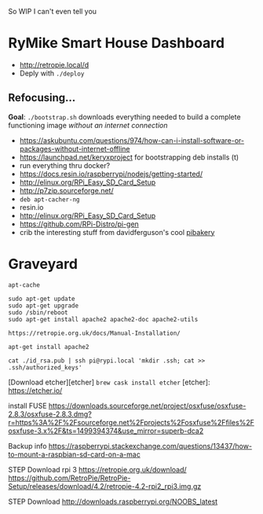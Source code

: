 So WIP I can't even tell you

RyMike Smart House Dashboard
============================

- http://retropie.local/d
- Deply with `./deploy`
 
## Refocusing...

**Goal**: `./bootstrap.sh` downloads everything needed to build a complete functioning image *without an internet connection*

- https://askubuntu.com/questions/974/how-can-i-install-software-or-packages-without-internet-offline
- https://launchpad.net/keryxproject for bootstrapping deb installs (t)
- run everything thru docker?
- https://docs.resin.io/raspberrypi/nodejs/getting-started/
- http://elinux.org/RPi_Easy_SD_Card_Setup
- http://p7zip.sourceforge.net/
- `deb apt-cacher-ng`
- resin.io
- http://elinux.org/RPi_Easy_SD_Card_Setup
- https://github.com/RPi-Distro/pi-gen
- crib the interesting stuff from davidferguson's cool [pibakery](https://github.com/davidferguson/pibakery)


# Graveyard

```
apt-cache

sudo apt-get update
sudo apt-get upgrade
sudo /sbin/reboot
sudo apt-get install apache2 apache2-doc apache2-utils

https://retropie.org.uk/docs/Manual-Installation/

apt-get install apache2

cat ./id_rsa.pub | ssh pi@rypi.local 'mkdir .ssh; cat >> .ssh/authorized_keys'
```


[Download etcher][etcher] `brew cask install etcher` 
[etcher]: https://etcher.io/

install FUSE
https://downloads.sourceforge.net/project/osxfuse/osxfuse-2.8.3/osxfuse-2.8.3.dmg?r=https%3A%2F%2Fsourceforge.net%2Fprojects%2Fosxfuse%2Ffiles%2Fosxfuse-3.x%2F&ts=1499394374&use_mirror=superb-dca2

Backup info
https://raspberrypi.stackexchange.com/questions/13437/how-to-mount-a-raspbian-sd-card-on-a-mac

STEP
Download rpi 3
https://retropie.org.uk/download/
https://github.com/RetroPie/RetroPie-Setup/releases/download/4.2/retropie-4.2-rpi2_rpi3.img.gz

STEP
Download
http://downloads.raspberrypi.org/NOOBS_latest
